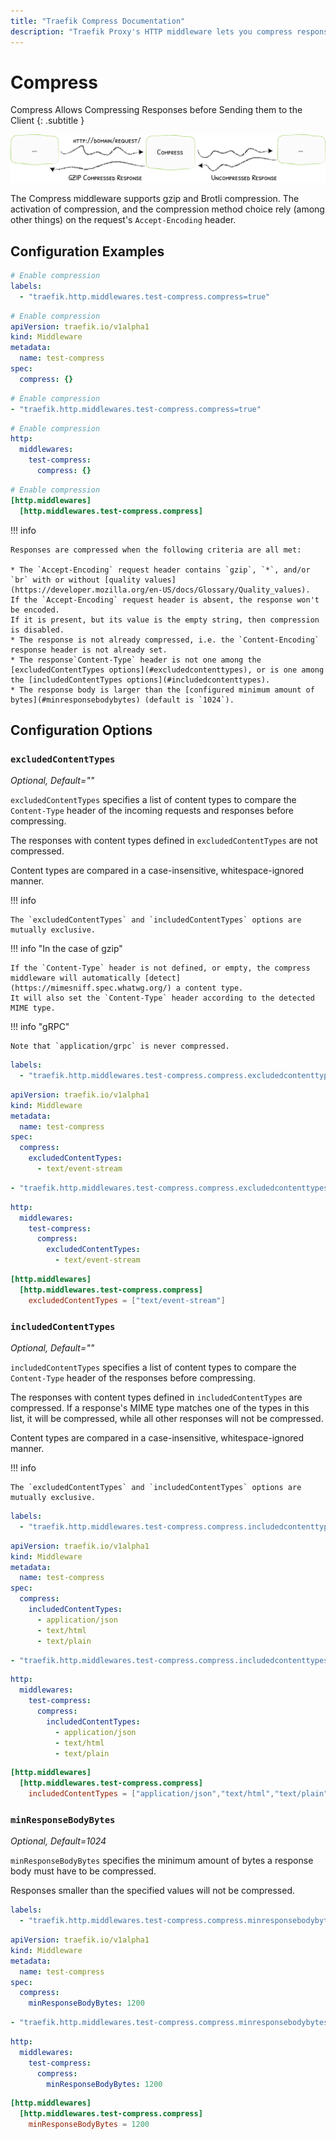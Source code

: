 ```yaml
---
title: "Traefik Compress Documentation"
description: "Traefik Proxy's HTTP middleware lets you compress responses before sending them to the client. Read the technical documentation."
---
```


# Compress

Compress Allows Compressing Responses before Sending them to the Client
{: .subtitle }

![Compress](../../assets/img/middleware/compress.png)

The Compress middleware supports gzip and Brotli compression.
The activation of compression, and the compression method choice rely (among other things) on the request's `Accept-Encoding` header.

## Configuration Examples

```yaml tab="Docker & Swarm"
# Enable compression
labels:
  - "traefik.http.middlewares.test-compress.compress=true"
```

```yaml tab="Kubernetes"
# Enable compression
apiVersion: traefik.io/v1alpha1
kind: Middleware
metadata:
  name: test-compress
spec:
  compress: {}
```

```yaml tab="Consul Catalog"
# Enable compression
- "traefik.http.middlewares.test-compress.compress=true"
```

```yaml tab="File (YAML)"
# Enable compression
http:
  middlewares:
    test-compress:
      compress: {}
```

```toml tab="File (TOML)"
# Enable compression
[http.middlewares]
  [http.middlewares.test-compress.compress]
```

!!! info

    Responses are compressed when the following criteria are all met:

    * The `Accept-Encoding` request header contains `gzip`, `*`, and/or `br` with or without [quality values](https://developer.mozilla.org/en-US/docs/Glossary/Quality_values).
    If the `Accept-Encoding` request header is absent, the response won't be encoded.
    If it is present, but its value is the empty string, then compression is disabled.
    * The response is not already compressed, i.e. the `Content-Encoding` response header is not already set.
    * The response`Content-Type` header is not one among the [excludedContentTypes options](#excludedcontenttypes), or is one among the [includedContentTypes options](#includedcontenttypes).
    * The response body is larger than the [configured minimum amount of bytes](#minresponsebodybytes) (default is `1024`).

## Configuration Options

### `excludedContentTypes`

_Optional, Default=""_ 

`excludedContentTypes` specifies a list of content types to compare the `Content-Type` header of the incoming requests and responses before compressing.

The responses with content types defined in `excludedContentTypes` are not compressed.

Content types are compared in a case-insensitive, whitespace-ignored manner.

!!! info 

    The `excludedContentTypes` and `includedContentTypes` options are mutually exclusive.

!!! info "In the case of gzip"

    If the `Content-Type` header is not defined, or empty, the compress middleware will automatically [detect](https://mimesniff.spec.whatwg.org/) a content type.
    It will also set the `Content-Type` header according to the detected MIME type.

!!! info "gRPC"

    Note that `application/grpc` is never compressed.

```yaml tab="Docker & Swarm"
labels:
  - "traefik.http.middlewares.test-compress.compress.excludedcontenttypes=text/event-stream"
```

```yaml tab="Kubernetes"
apiVersion: traefik.io/v1alpha1
kind: Middleware
metadata:
  name: test-compress
spec:
  compress:
    excludedContentTypes:
      - text/event-stream
```

```yaml tab="Consul Catalog"
- "traefik.http.middlewares.test-compress.compress.excludedcontenttypes=text/event-stream"
```

```yaml tab="File (YAML)"
http:
  middlewares:
    test-compress:
      compress:
        excludedContentTypes:
          - text/event-stream
```

```toml tab="File (TOML)"
[http.middlewares]
  [http.middlewares.test-compress.compress]
    excludedContentTypes = ["text/event-stream"]
```

### `includedContentTypes`

_Optional, Default=""_

`includedContentTypes` specifies a list of content types to compare the `Content-Type` header of the responses before compressing.

The responses with content types defined in `includedContentTypes` are compressed. 
If a response's MIME type matches one of the types in this list, it will be compressed, while all other responses will not be compressed.

Content types are compared in a case-insensitive, whitespace-ignored manner.

!!! info

    The `excludedContentTypes` and `includedContentTypes` options are mutually exclusive.

```yaml tab="Docker & Swarm"
labels:
  - "traefik.http.middlewares.test-compress.compress.includedcontenttypes=application/json,text/html,text/plain"
```

```yaml tab="Kubernetes"
apiVersion: traefik.io/v1alpha1
kind: Middleware
metadata:
  name: test-compress
spec:
  compress:
    includedContentTypes:
      - application/json
      - text/html
      - text/plain
```

```yaml tab="Consul Catalog"
- "traefik.http.middlewares.test-compress.compress.includedcontenttypes=application/json,text/html,text/plain"
```

```yaml tab="File (YAML)"
http:
  middlewares:
    test-compress:
      compress:
        includedContentTypes:
          - application/json
          - text/html
          - text/plain
```

```toml tab="File (TOML)"
[http.middlewares]
  [http.middlewares.test-compress.compress]
    includedContentTypes = ["application/json","text/html","text/plain"]
```

### `minResponseBodyBytes`

_Optional, Default=1024_

`minResponseBodyBytes` specifies the minimum amount of bytes a response body must have to be compressed.

Responses smaller than the specified values will not be compressed.

```yaml tab="Docker & Swarm"
labels:
  - "traefik.http.middlewares.test-compress.compress.minresponsebodybytes=1200"
```

```yaml tab="Kubernetes"
apiVersion: traefik.io/v1alpha1
kind: Middleware
metadata:
  name: test-compress
spec:
  compress:
    minResponseBodyBytes: 1200
```

```yaml tab="Consul Catalog"
- "traefik.http.middlewares.test-compress.compress.minresponsebodybytes=1200"
```

```yaml tab="File (YAML)"
http:
  middlewares:
    test-compress:
      compress:
        minResponseBodyBytes: 1200
```

```toml tab="File (TOML)"
[http.middlewares]
  [http.middlewares.test-compress.compress]
    minResponseBodyBytes = 1200
```
